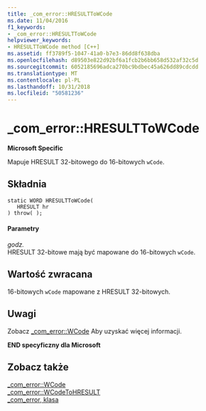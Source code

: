 ```yaml
---
title: _com_error::HRESULTToWCode
ms.date: 11/04/2016
f1_keywords:
- _com_error::HRESULTToWCode
helpviewer_keywords:
- HRESULTToWCode method [C++]
ms.assetid: ff3789f5-1047-41a0-b7e3-86dd8f638dba
ms.openlocfilehash: d89503e822d92bf6a1fcb2b6bb658d532af32c5d
ms.sourcegitcommit: 6052185696adca270bc9bdbec45a626dd89cdcdd
ms.translationtype: MT
ms.contentlocale: pl-PL
ms.lasthandoff: 10/31/2018
ms.locfileid: "50581236"
---
```

# <a name="comerrorhresulttowcode"></a>_com_error::HRESULTToWCode

**Microsoft Specific**

Mapuje HRESULT 32-bitowego do 16-bitowych `wCode`.

## <a name="syntax"></a>Składnia

```
static WORD HRESULTToWCode(
   HRESULT hr
) throw( );
```

#### <a name="parameters"></a>Parametry

*godz.*<br/>
HRESULT 32-bitowe mają być mapowane do 16-bitowych `wCode`.

## <a name="return-value"></a>Wartość zwracana

16-bitowych `wCode` mapowane z HRESULT 32-bitowych.

## <a name="remarks"></a>Uwagi

Zobacz [_com_error::WCode](../cpp/com-error-wcode.md) Aby uzyskać więcej informacji.

**END specyficzny dla Microsoft**

## <a name="see-also"></a>Zobacz także

[_com_error::WCode](../cpp/com-error-wcode.md)<br/>
[_com_error::WCodeToHRESULT](../cpp/com-error-wcodetohresult.md)<br/>
[_com_error, klasa](../cpp/com-error-class.md)